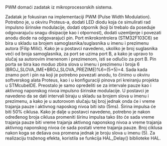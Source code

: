 PWM domaći zadatak iz mikroprocesorskih sistema. 

Zadatak je fokusiran na implementaciji PWM (Pulse Width Modulation). Potrebno je, u okviru Proteus-a, dodati LED diodu koja će simulirati rad impulsno širinske modulacije, dodati otpornik (koji bi trebalo da poseduje odgovarajuću snagu disipacije kao i otpornost), dodati uzemljenje i povezati anodu diode na odgovarajući pin. Port mikrokontrolera (STM32F103C6) se bira u skladu sa brojem samoglasnika/suglasnika u imenu i prezimenu autora (Filip Milić). Kako je u postavci navedeno, ukoliko je broj suglasnika veći od broja samoglasnika, za port se uzima port B, a kako je upravo to slučaj sa autorovim imenenom i prezimenom, isti se odlučio za port B. Pin porta se bira kao moduo zbira slova u imenu i prezimenu i broja 6 (BROJ_SLOVA_IME+BROJ_SLOVA_PREZIME)%6=(5+5)=4. Sada kada znamo port i pin na koji je potrebno povezati anodu, to činimo u okviru softverskog alata Proteus, kao i u konfiguraciji pinova pri kreiranju projekta u STMcubeIDE. Preostalo je samo opredeliti se za intervale pauze kao i aktivnog naponskog nivoa impulsno širinske modulacije. U postavci je navedeno da se dati intervali biraju u skladu sa brojem slova u imenu i prezimenu, a kako je u autorovom slučaju taj broj jednak onda će i vreme trajanja pauze i aktivnog naposkog nivoa biti isto (5ms).
Širina impulsa će biti 50% ciklusa. Kako je dalje u postavci navedeno, potrebno je nakon određenog broja ciklusa promeniti širinu impulsa tako što će sada vreme trajanja pauze biti vreme trajanja aktivnog naponskog nivoa a vreme trajanja aktivnog naponskog nivoa će sada postati vreme trajanja pauze. Broj ciklusa nakon koga se dešava ova promena jednak je broju slova u imenu (5). Za realizaciju traženog efekta, koristila se funkcija HAL_Delay() biblioteke HAL. 